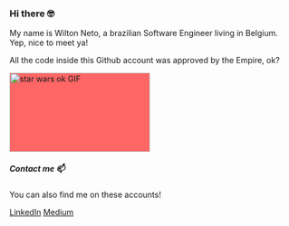 ### Hi there 🤓

My name is Wilton Neto, a brazilian Software Engineer living in Belgium. <br/>
Yep, nice to meet ya!

All the code inside this Github account was approved by the Empire, ok?

<img class="giphy-gif-img" src="https://media3.giphy.com/media/3o7ZeTmU77UlPyeR2w/200w.gif?cid=ecf05e47bd8bef8afd50815c9e357b10974b983842d5adad&amp;rid=200w.gif" width="248" height="140" alt="star wars ok GIF" style="background: rgb(255, 102, 102);">


##### Contact me 📫

You can also find me on these accounts!

[LinkedIn](https://www.linkedin.com/in/wiltonribeiro/)
[Medium](https://medium.com/@wiltonrcn)
